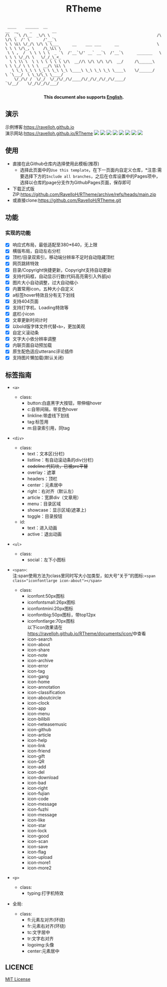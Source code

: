 # <div align="center">RTheme
```
  
 ____    ______  __                                                  __  __     _         __     
/\  _`\ /\__  _\/\ \                                                /\ \/\ \  /' \      /'__`\   
\ \ \L\ \/_/\ \/\ \ \___      __    ___ ___      __                 \ \ \ \ \/\_, \    /\_\L\ \  
 \ \ ,  /  \ \ \ \ \  _ `\  /'__`\/' __` __`\  /'__`\      _______   \ \ \ \ \/_/\ \   \/_/_\_<_ 
  \ \ \\ \  \ \ \ \ \ \ \ \/\  __//\ \/\ \/\ \/\  __/     /\______\   \ \ \_/ \ \ \ \  __/\ \L\ \
   \ \_\ \_\ \ \_\ \ \_\ \_\ \____\ \_\ \_\ \_\ \____\    \/______/    \ `\___/  \ \_\/\_\ \____/
    \/_/\/ /  \/_/  \/_/\/_/\/____/\/_/\/_/\/_/\/____/                  `\/__/    \/_/\/_/\/___/  
                                                                                                 
```

</div>
<div align="center">
  
**This document also supports [English](https://github.com/RavelloH/RTheme/blob/main/doc/README-En.md).**
</div>

## 演示
示例博客:https://ravelloh.github.io  
演示网站:https://ravelloh.github.io/RTheme
![](https://ravelloh.github.io/RTheme/img/screenshot1.png)
![](https://ravelloh.github.io/RTheme/img/screenshot2.png)
![](https://ravelloh.github.io/RTheme/img/screenshot3.png)
![](https://ravelloh.github.io/RTheme/img/screenshot4.png)
![](https://ravelloh.github.io/RTheme/img/screenshot5.png)
![](https://ravelloh.github.io/RTheme/img/screenshot6.png)
![](https://ravelloh.github.io/RTheme/img/screenshot7.png)
![](https://ravelloh.github.io/RTheme/img/screenshot8.png)
  
## 使用
- 直接在此Github仓库内选择使用此模板(推荐)
  - 选择此页面中的`Use this template`，在下一页面内自定义仓库，*注意:需要选择下方的`Include all branches`，之后在仓库设置中的Pages项中，选择以仓库的page分支作为GithubPages页面，保存即可
- 下载正式版ZIP:https://github.com/RavelloH/RTheme/archive/refs/heads/main.zip
- 或直接clone:https://github.com/RavelloH/RTheme.git
  
## 功能
### 实现的功能 
- [x] 响应式布局，最低适配至380*640，无上限
- [x] 横版布局，自动左右分栏
- [x] 顶栏/目录双索引，移动端分辨率不足时自动隐藏顶栏
- [x] 网页跳转特效
- [x] 目录/Copyright快捷更新，Copyright支持自动更新
- [x] 支持代码框，自动显示行数(代码高亮需引入外部js)
- [x] 图片大小自动调整，过大自动缩小
- [x] 内置常用icon，五种大小自定义
- [x] a标签hover特效且分有无下划线
- [x] 支持404页面
- [x] 支持打字机、Loading特效等
- [x] 底栏小icon
- [x] 文章更新时间计时
- [x] 以bold版字体文件代替`<b>`，更加美观
- [x] 自定义滚动条
- [x] 文字大小依分辨率调整
- [x] 内联页面自动预加载
- [x] 原生配色适应utteranc评论插件
- [x] 支持图片懒加载(默认关闭)
  
## 标签指南
* `<a>`  
   * class:  
       * button:白底黑字大按钮，带伸缩hover  
       * c:自带间隔，带变色hover
       * linkline:带虚线下划线
       * tag:标签用
       * m:目录索引用，同tag
* `<div>`  
    * class:  
        * text：文本区(分栏)
        * listline：有自动滚动条的div(分栏)
        * ~~codeline:代码块，已被pre平替~~
        * overlay：遮罩
        * headers：顶栏
        * center：元素居中
        * right：右对齐（默认左）
        * article：宽屏div（文章用）
        * menu：目录区域
        * showcase：显示区域(遮罩上)
        * toggle：目录按钮
    * id:
        * text：进入动画
        * active：退出动画
* `<ul>`
    * class:
        * social：左下小图标
* `<span>`:  
    注:span使用方法为class里同时写大小加类型，如大号“关于”的图标:`<span class="iconfontlarge icon-about"></span>`
   * class:
      * iconfont:50px图标
      * iconfontsmall:26px图标
      * iconfontmini:20px图标
      * iconfontbig:50px图标，带top12px
      * iconfontlarge:70px图标  
          以下icon效果请在<https://ravelloh.github.io/RTheme/documents/icon/>中查看
      * icon-search
      * icon-about
      * icon-share
      * icon-note
      * icon-archive
      * icon-error
      * icon-tag
      * icon-gang
      * icon-home
      * icon-annotation
      * icon-classification
      * icon-aboutcircle
      * icon-clock
      * icon-app
      * icon-menu
      * icon-bilibili
      * icon-neteasemusic
      * icon-github
      * icon-article
      * icon-help
      * icon-link
      * icon-friend
      * icon-gift
      * icon-QR
      * icon-add
      * icon-del
      * icon-download
      * icon-bad
      * icon-right
      * icon-fujian
      * icon-code
      * icon-message
      * icon-fuzhi
      * icon-message
      * icon-like
      * icon-star
      * icon-lock
      * icon-good
      * icon-scan
      * icon-save
      * icon-flag
      * icon-upload
      * icon-more1
      * icon-more2
* `<p>`
  * class:  
      * typing:打字机特效
  
* 全局:
  * class:  
     * fl:元素左对齐(环绕)
     * fr:元素右对齐(环绕)
     * tc:文字居中
     * tr:文字右对齐
     * logoimg:头像
     * center:元素居中

## LICENCE
[MIT License](https://github.com/RavelloH/RTheme/blob/main/LICENSE)
